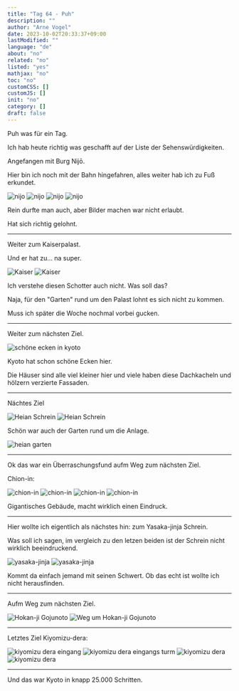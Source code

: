 ```yaml
---
title: "Tag 64 - Puh"
description: ""
author: "Arne Vogel"
date: 2023-10-02T20:33:37+09:00
lastModified: ""
language: "de"
about: "no"
related: "no"
listed: "yes"
mathjax: "no"
toc: "no"
customCSS: []
customJS: []
init: "no"
category: []
draft: false
---
```


Puh was für ein Tag.

Ich hab heute richtig was geschafft auf der Liste der Sehenswürdigkeiten.

Angefangen mit Burg Nijō.

Hier bin ich noch mit der Bahn hingefahren, alles weiter hab ich zu Fuß erkundet.

![nijo](nijo.jpg)
![nijo](nijo2.jpg)
![nijo](nijo3.jpg)
![nijo](nijo4.jpg)

Rein durfte man auch, aber Bilder machen war nicht erlaubt.

Hat sich richtig gelohnt.

---

Weiter zum Kaiserpalast.

Und er hat zu… na super.

![Kaiser](kaiser.jpg)
![Kaiser](kaiser2.jpg)

Ich verstehe diesen Schotter auch nicht. Was soll das?

Naja, für den "Garten" rund um den Palast lohnt es sich nicht zu kommen.

Muss ich später die Woche nochmal vorbei gucken.

---

Weiter zum nächsten Ziel.

![schöne ecken in kyoto](wasser.jpg)

Kyoto hat schon schöne Ecken hier.

Die Häuser sind alle viel kleiner hier und viele haben diese Dachkacheln und hölzern verzierte Fassaden.

---

Nächtes Ziel

![Heian Schrein](heian.jpg)
![Heian Schrein](heian2.jpg)

Schön war auch der Garten rund um die Anlage.

![heian garten](heian3.jpg)

---

Ok das war ein Überraschungsfund aufm Weg zum nächsten Ziel.

Chion-in:

![chion-in](chion-in.jpg)
![chion-in](chion-in2.jpg)
![chion-in](chion-in3.jpg)
![chion-in](chion-in4.jpg)

Gigantisches Gebäude, macht wirklich einen Eindruck.

---

Hier wollte ich eigentlich als nächstes hin: zum Yasaka-jinja Schrein.

Was soll ich sagen, im vergleich zu den letzen beiden ist der Schrein nicht wirklich beeindruckend.

![yasaka-jinja](yasaka-jinja.jpg)
![yasaka-jinja](yasaka-jinja2.jpg)

Kommt da einfach jemand mit seinen Schwert. 
Ob das echt ist wollte ich nicht herausfinden.

---

Aufm Weg zum nächsten Ziel.

![Hokan-ji Gojunoto](hokan-ji-gojunoto.jpg)
![Weg um Hokan-ji Gojunoto](weg.jpg)

---

Letztes Ziel Kiyomizu-dera:

![kiyomizu dera eingang](kiyomizu-dera.jpg)
![kiyomizu dera eingangs turm](kiyomizu-dera2.jpg)
![kiyomizu dera](kiyomizu-dera3.jpg)
![kiyomizu dera](kiyomizu-dera4.jpg)

---

Und das war Kyoto in knapp 25.000 Schritten.
